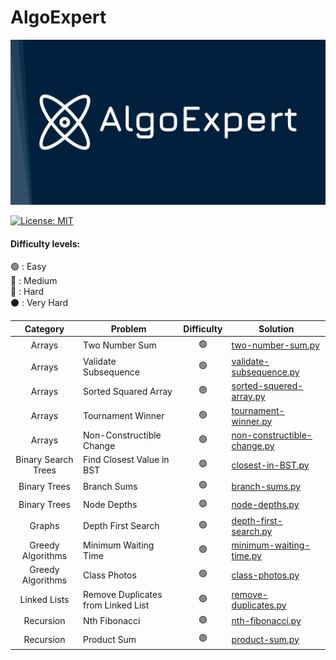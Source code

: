 # AlgoExpert
![AlgoExpert cover image](https://github.com/NikitasMaragkos/AlgoExpert/blob/master/Images/AlgoExpert.png?raw=true)

 [![License: MIT](https://img.shields.io/badge/License-MIT-yellow.svg)](https://opensource.org/licenses/MIT "MIT License")
 
 #### Difficulty levels:
🟢 : Easy
<br/>
🔵 : Medium
<br/>
🔴 : Hard
<br/>
⚫ : Very Hard
<br/>


| Category | Problem | Difficulty | Solution |
| :------: | ----------------- | :--------: | -------- |
| Arrays | Two Number Sum | 🟢 | [two-number-sum.py](https://github.com/NikitasMaragkos/AlgoExpert/blob/master/Arrays/Easy/Two_Number_Sum/Two_Number_Sum.py) |
| Arrays | Validate Subsequence | 🟢 | [validate-subsequence.py](https://github.com/NikitasMaragkos/AlgoExpert/blob/master/Arrays/Easy/Validate_Subsequence/Validate_Subsiquence.py) |
| Arrays | Sorted Squared Array | 🟢 | [sorted-squered-array.py](https://github.com/NikitasMaragkos/AlgoExpert/blob/master/Arrays/Easy/Sorted_Squared_Array/Sorted_Squared_Array.py) |
| Arrays | Tournament Winner | 🟢 | [tournament-winner.py](https://github.com/NikitasMaragkos/AlgoExpert/blob/master/Arrays/Easy/Tournament_Winner/Tournament_Winner.py) |
| Arrays | Non-Constructible Change | 🟢 | [non-constructible-change.py](https://github.com/NikitasMaragkos/AlgoExpert/blob/master/Arrays/Easy/Non_Constructible_Change/Non_Constructible_Change.py) |
| Binary Search Trees | Find Closest Value in BST | 🟢 | [closest-in-BST.py]() |
| Binary Trees | Branch Sums | 🟢 | [branch-sums.py]() |
| Binary Trees | Node Depths | 🟢 | [node-depths.py]() |
| Graphs | Depth First Search | 🟢 | [depth-first-search.py]() |
| Greedy Algorithms | Minimum Waiting Time | 🟢 | [minimum-waiting-time.py]() |
| Greedy Algorithms | Class Photos | 🟢 | [class-photos.py]() |
| Linked Lists | Remove Duplicates from Linked List | 🟢 | [remove-duplicates.py]() |
| Recursion | Nth Fibonacci | 🟢 | [nth-fibonacci.py]() |
| Recursion | Product Sum | 🟢 | [product-sum.py]() |

